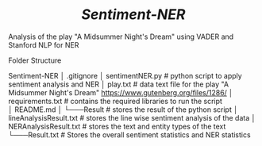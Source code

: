 <div align="center">
	<h1><b><i>Sentiment-NER</i></b></h1>
</div>

Analysis of the play "A Midsummer Night's Dream" using VADER and Stanford NLP for NER

Folder Structure

Sentiment-NER
│   .gitignore
│   sentimentNER.py                       # python script to apply sentiment analysis and NER
│   play.txt                              # data text file for the play "A Midsummer Night's Dream" https://www.gutenberg.org/files/1286/ 
│   requirements.txt                      # contains the required libraries to run the script                 
│   README.md
│
└───Result                                # stores the result of the python script
    │   lineAnalysisResult.txt            # stores the line wise sentiment analysis of the data
    │   NERAnalysisResult.txt             # stores the text and entity types of the text
    └───Result.txt                        # Stores the overall sentiment statistics and NER statistics
    
